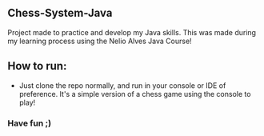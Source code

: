 ## Chess-System-Java

Project made to practice and develop my Java skills. This was made during my learning process using the Nelio Alves Java Course!

## How to run:

- Just clone the repo normally, and run in your console or IDE of preference. It's a simple version of a chess game using the console to play!

### Have fun ;)

